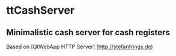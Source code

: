 # ttCashServer
## Minimalistic cash server for cash registers
Based on [QtWebApp HTTP Server] (http://stefanfrings.de)
